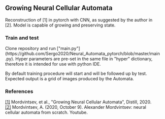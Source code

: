 <h2>Growing Neural Cellular Automata</h2>

Reconstruction of [1] in pytorch with CNN, as suggested by the author in [2].
Model is capable of growing and preserving state.

<h3>Train and test</h3>
Clone repository and run ["main.py"](https://github.com/Sergo2020/Neural_Automata_pytorch/blob/master/main.py). Hyper parameters are pre-set in the same file in "hyper" dictionary,
therefore it is intended for use with python IDE. 

By default training procedure will start and will be followed up by test. Expected output is a grid of 
images produced by the Automata.

<h3>References</h3>

[[1]](https://distill.pub/2020/growing-ca/) Mordvintsev, et al., "Growing Neural Cellular Automata", Distill, 2020.  
[[2]](https://www.youtube.com/watch?v=kA7_LGjen7o&t=1095s&ab_channel=ODSAIGlobalODSAIGlobal) Mordvintsev, A. (2020, October 9). Alexander Mordvintsev: neural cellular automata from scratch. Youtube. 
